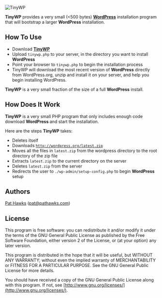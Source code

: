 ![TinyWP](http://tinywp.dirtysuds.com/TinyWP.png "TinyWP")

**TinyWP** provides a very small (<500 bytes) [**WordPress**](http://wordpress.org/) installation program that will bootstrap a larger **WordPress** installation.

## How To Use
  * Download [**TinyWP**](https://github.com/DirtySuds/TinyWP/releases/download/1.1/tinywp.php)
  * Upload `tinywp.php` to your server, in the directory you want to install **WordPress**
  * Point your browser to `tinywp.php` to begin the installation process
  * TinyWP will download the most recent version of **WordPress** directly from WordPress.org, unzip and install it on your server, and help you begin installing WordPress.

**TinyWP** is a very small fraction of the size of a full **WordPress** install.

## How Does It Work

**TinyWP** is a very small PHP program that only includes enough code download **WordPress** and start the installation.

Here are the steps **TinyWP** takes:

  * Deletes itself
  * Downloads [`http://wordpress.org/latest.zip`](http://wordpress.org/latest.zip)
  * Moves all the files in `latest.zip` from the wordpress directory to the root directory of the zip file
  * Extracts `latest.zip` to the current directory on the server
  * Deletes `latest.zip` from the server
  * Redirects the user to `./wp-admin/setup-config.php` to begin **WordPress** setup

## Authors
[Pat Hawks](httt://pathawks.com) ([pat@pathawks.com](mailto:pat@pathawks.com))

## License

This program is free software: you can redistribute it and/or modify it under the terms of the GNU General Public License as published by the Free Software Foundation, either version 2 of the License, or (at your option) any later version.

This program is distributed in the hope that it will be useful, but WITHOUT ANY WARRANTY; without even the implied warranty of MERCHANTABILITY or FITNESS FOR A PARTICULAR PURPOSE. See the GNU General Public License for more details.

You should have received a copy of the GNU General Public License along with this program. If not, see [http://www.gnu.org/licenses/](http://www.gnu.org/licenses/).
